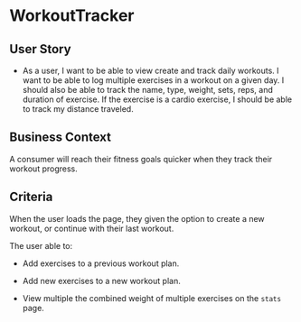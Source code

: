 # WorkoutTracker

## User Story

* As a user, I want to be able to view create and track daily workouts. I want to be able to log multiple exercises in a workout on a given day. I should also be able to track the name, type, weight, sets, reps, and duration of exercise. If the exercise is a cardio exercise, I should be able to track my distance traveled.

## Business Context

A consumer will reach their fitness goals quicker when they track their workout progress.

## Criteria

When the user loads the page, they given the option to create a new workout, or continue with their last workout.

The user able to:

  * Add exercises to a previous workout plan.

  * Add new exercises to a new workout plan.

  * View multiple the combined weight of multiple exercises on the `stats` page.

